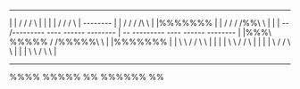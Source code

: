  ----        -----         ------          ------------
|    |      /    /        /      \        |            |
|    |     /    /        /        \       |    --------
|    |    /    /        /    /\    \      |    |%%%%%%%
|    |   /    /        /    /%%\    \     |    |
|     --     /---------     ----     ------    --------
|     --     \---------     ----     ------    --------
|    |%%%\    \%%%%% /     /%%%%%\     \  |    |%%%%%%%
|    |    \    \    /     /       \     \ |    |
|    |     \    \  /     /         \     \|    |
|    |      \    \/     /           \     \    |
|    |       \    \    /             \     \   |
 ----         -----  --               ------ --
 %%%%         %%%%%  %%               %%%%%% %%
